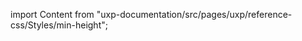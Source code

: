 
import Content from "uxp-documentation/src/pages/uxp/reference-css/Styles/min-height";

<Content query="product=xd"/>
